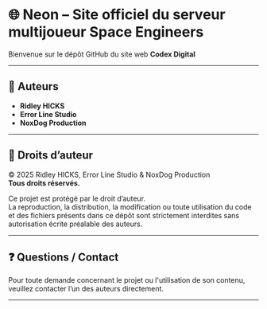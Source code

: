 # 🌐 Neon – Site officiel du serveur multijoueur Space Engineers

Bienvenue sur le dépôt GitHub du site web **Codex Digital**

---

## 📌 Auteurs

- **Ridley HICKS**  
- **Error Line Studio**  
- **NoxDog Production**

---

## 📜 Droits d’auteur

© 2025 Ridley HICKS, Error Line Studio & NoxDog Production  
**Tous droits réservés.**

Ce projet est protégé par le droit d’auteur.  
La reproduction, la distribution, la modification ou toute utilisation du code et des fichiers présents dans ce dépôt sont strictement interdites sans autorisation écrite préalable des auteurs.

---

## ❓ Questions / Contact

Pour toute demande concernant le projet ou l'utilisation de son contenu, veuillez contacter l’un des auteurs directement.

---
